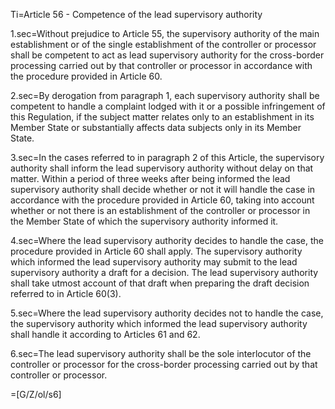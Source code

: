 Ti=Article 56 - Competence of the lead supervisory authority

1.sec=Without prejudice to Article 55, the supervisory authority of the main establishment or of the single establishment of the controller or processor shall be competent to act as lead supervisory authority for the cross-border processing carried out by that controller or processor in accordance with the procedure provided in Article 60.

2.sec=By derogation from paragraph 1, each supervisory authority shall be competent to handle a complaint lodged with it or a possible infringement of this Regulation, if the subject matter relates only to an establishment in its Member State or substantially affects data subjects only in its Member State.

3.sec=In the cases referred to in paragraph 2 of this Article, the supervisory authority shall inform the lead supervisory authority without delay on that matter. Within a period of three weeks after being informed the lead supervisory authority shall decide whether or not it will handle the case in accordance with the procedure provided in Article 60, taking into account whether or not there is an establishment of the controller or processor in the Member State of which the supervisory authority informed it.

4.sec=Where the lead supervisory authority decides to handle the case, the procedure provided in Article 60 shall apply. The supervisory authority which informed the lead supervisory authority may submit to the lead supervisory authority a draft for a decision. The lead supervisory authority shall take utmost account of that draft when preparing the draft decision referred to in Article 60(3).

5.sec=Where the lead supervisory authority decides not to handle the case, the supervisory authority which informed the lead supervisory authority shall handle it according to Articles 61 and 62.

6.sec=The lead supervisory authority shall be the sole interlocutor of the controller or processor for the cross-border processing carried out by that controller or processor.

=[G/Z/ol/s6]

